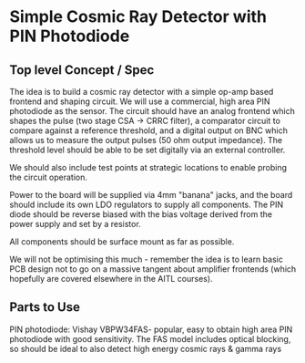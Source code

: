 Simple Cosmic Ray Detector with PIN Photodiode
==============================================

Top level Concept / Spec
------------------------


The idea is to build a cosmic ray detector with a simple op-amp based frontend and shaping circuit. We will use a commercial, high area PIN photodiode as the sensor. The circuit should have an analog frontend which shapes the pulse (two stage CSA -> CRRC filter), a comparator circuit to compare against a reference threshold, and a digital output on BNC which allows us to measure the output pulses (50 ohm output impedance). The threshold level should be able to be set digitally via an external controller.

We should also include test points at strategic locations to enable probing the circuit operation.

Power to the board will be supplied via 4mm "banana" jacks, and the board should include its own LDO regulators to supply all components. The PIN diode should be reverse biased with the bias voltage derived from the power supply and set by a resistor.

All components should be surface mount as far as possible.

We will not be optimising this much - remember the idea is to learn basic 
PCB design not to go on a massive tangent about amplifier frontends (which
hopefully are covered elsewhere in the AITL courses).


Parts to Use
------------

PIN photodiode: Vishay VBPW34FAS- popular, easy to obtain high area PIN photodiode with good sensitivity. The FAS model includes optical blocking, so should be ideal to also detect high energy cosmic rays & gamma rays
